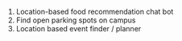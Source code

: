 1. Location-based food recommendation chat bot
1. Find open parking spots on campus
1. Location based event finder / planner
